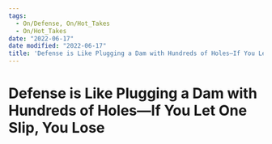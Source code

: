 ```yaml
---
tags:
  - On/Defense, On/Hot_Takes 
  - On/Hot_Takes 
date: "2022-06-17"
date modified: "2022-06-17"
title: 'Defense is Like Plugging a Dam with Hundreds of Holes—If You Let One Slip, You Lose'
---
```


# Defense is Like Plugging a Dam with Hundreds of Holes—If You Let One Slip, You Lose
